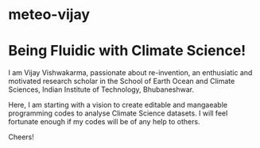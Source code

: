 # meteo-vijay
# Being Fluidic with Climate Science!

I am Vijay Vishwakarma, passionate about re-invention, an enthusiatic and motivated research scholar in the School of Earth Ocean and Climate Sciences, Indian Institute of Technology, Bhubaneshwar.

Here, I am starting with a vision to create editable and mangaeable programming codes to analyse Climate Science datasets. I will feel fortunate enough if my codes will be of any help to others.

Cheers!
